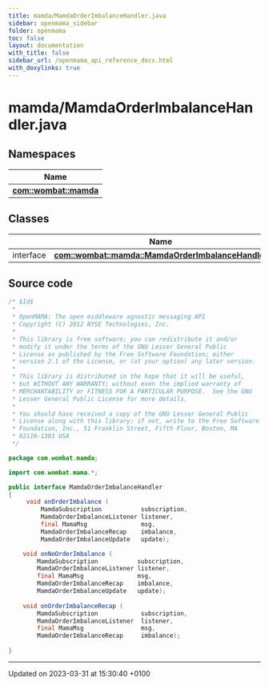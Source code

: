```yaml
---
title: mamda/MamdaOrderImbalanceHandler.java
sidebar: openmama_sidebar
folder: openmama
toc: false
layout: documentation
with_title: false
sidebar_url: /openmama_api_reference_docs.html
with_doxylinks: true
---
```


# mamda/MamdaOrderImbalanceHandler.java



## Namespaces

| Name           |
| -------------- |
| **[com::wombat::mamda](namespacecom_1_1wombat_1_1mamda.html)**  |

## Classes

|                | Name           |
| -------------- | -------------- |
| interface | **[com::wombat::mamda::MamdaOrderImbalanceHandler](interfacecom_1_1wombat_1_1mamda_1_1MamdaOrderImbalanceHandler.html)**  |




## Source code

```java
/* $Id$
 *
 * OpenMAMA: The open middleware agnostic messaging API
 * Copyright (C) 2012 NYSE Technologies, Inc.
 *
 * This library is free software; you can redistribute it and/or
 * modify it under the terms of the GNU Lesser General Public
 * License as published by the Free Software Foundation; either
 * version 2.1 of the License, or (at your option) any later version.
 *
 * This library is distributed in the hope that it will be useful,
 * but WITHOUT ANY WARRANTY; without even the implied warranty of
 * MERCHANTABILITY or FITNESS FOR A PARTICULAR PURPOSE.  See the GNU
 * Lesser General Public License for more details.
 *
 * You should have received a copy of the GNU Lesser General Public
 * License along with this library; if not, write to the Free Software
 * Foundation, Inc., 51 Franklin Street, Fifth Floor, Boston, MA
 * 02110-1301 USA
 */

package com.wombat.mamda;

import com.wombat.mama.*;

public interface MamdaOrderImbalanceHandler 
{
     void onOrderImbalance ( 
         MamdaSubscription           subscription,
         MamdaOrderImbalanceListener listener,
         final MamaMsg               msg,
         MamdaOrderImbalanceRecap    imbalance,
         MamdaOrderImbalanceUpdate   update);

    void onNoOrderImbalance (
        MamdaSubscription           subscription,
        MamdaOrderImbalanceListener listener,
        final MamaMsg               msg,
        MamdaOrderImbalanceRecap    imbalance,
        MamdaOrderImbalanceUpdate   update);
    
    void onOrderImbalanceRecap (
        MamdaSubscription            subscription,
        MamdaOrderImbalanceListener  listener,
        final MamaMsg                msg,
        MamdaOrderImbalanceRecap     imbalance);
    
}
```


-------------------------------

Updated on 2023-03-31 at 15:30:40 +0100
